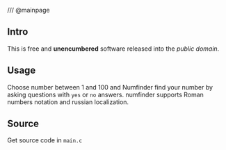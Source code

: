 /// @mainpage

## Intro

This is free and __unencumbered__ software released into the *public domain*.

## Usage

Choose number between 1 and 100 and Numfinder find your number by asking questions with 
`yes` or `no` answers. numfinder supports Roman numbers notation and russian localization.

## Source

Get source code in `main.c`
